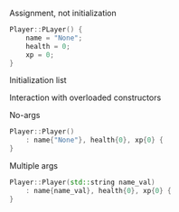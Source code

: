 Assignment, not initialization

```cpp
Player::PLayer() {
	name = "None";
	health = 0;
	xp = 0;
}
```

Initialization list

Interaction with overloaded constructors

No-args

```cpp
Player::Player()
	: name{"None"}, health{0}, xp{0} {
}
```

Multiple args

```cpp
Player::Player(std::string name_val)
	: name{name_val}, health{0}, xp{0} {
}
```